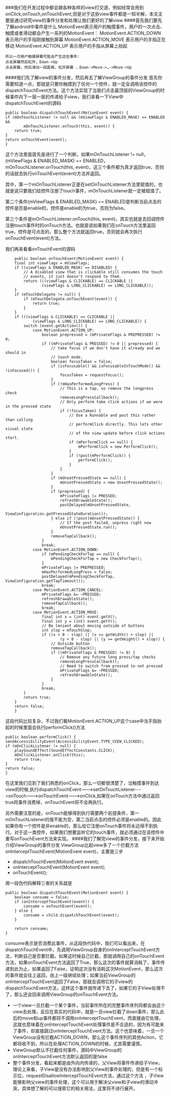 <!--
author: 冷火-王胜 
date: 2017-2-8 
title: Android中的事件分发和处理
tags: Android view
category: Android
status: publish 
-->
###我们在开发过程中都会跟各种各样的view打交道，例如经常会用到onClick,onTouch,onTouchEvent,但是对于这些view事件都是一知半解，本文主要是通过研究view的事件分发和处理让我们更好的了解view
####首先我们要先了解android中事件是什么
	MotionEvent表示用户的触摸事件，用户的一次点击、触摸或者滑动都会产生一系列的MotionEvent：
	MotionEvent.ACTION_DOWN 表示用户的手指刚接触到屏幕
	MotionEvent.ACTION_MOVE 表示用户的手指正在移动
	MotionEvent.ACTION_UP 表示用户的手指从屏幕上抬起 

	所以一次用户触摸屏幕可能会产生这些事件:  
	点击屏幕然后松开，Down->Up  
	点击屏幕，然后滑动一段距离，松开屏幕 ，Down->Move->…->Move->Up

####我们先了解view的事件分发，然后再去了解ViewGroup的事件分发
首先你需要知道一点，那就是只要你触摸到了任何一个控件，就一定会调用该控件的dispatchTouchEvent方法。这个方法实现了当我们点击最顶层的ViewGroup的时候事件向下一层一层的传递给子view，我们来看一下View中dispatchTouchEvent的源码   
 
	public boolean dispatchTouchEvent(MotionEvent event) {  
    if (mOnTouchListener != null && (mViewFlags & ENABLED_MASK) == ENABLED &&  
            mOnTouchListener.onTouch(this, event)) {  
        return true;  
    }  
    return onTouchEvent(event);  
	}  
这个方法里面首先是进行了一个判断，如果mOnTouchListener != null， (mViewFlags & ENABLED_MASK) == ENABLED，mOnTouchListener.onTouch(this, event)，这三个条件都为真才返回true，否则的话就去执行onTouchEvent(event)方法并返回。 
 
其中，第一个mOnTouchListener正是在setOnTouchListener方法里赋值的，也就是说只要我们给控件注册了touch事件，mOnTouchListener就一定被赋值了。 
 
第二个条件(mViewFlags & ENABLED_MASK) == ENABLED是判断当前点击的控件是否是enable的，控件是enable的为true，否则为false。 
 
第三个条件是mOnTouchListener.onTouch(this, event)，其实也就是去回调控件注册touch事件时的onTouch方法。也就是说如果我们在onTouch方法里返回true，控件是可点击的，那么整个方法就返回true，否则就会再次执行onTouchEvent(event)方法。 
 
我们再来看看onTouchEvent的源码 

		public boolean onTouchEvent(MotionEvent event) {  
	    final int viewFlags = mViewFlags;  
	    if ((viewFlags & ENABLED_MASK) == DISABLED) {  
	        // A disabled view that is clickable still consumes the touch  
	        // events, it just doesn't respond to them.  
	        return (((viewFlags & CLICKABLE) == CLICKABLE ||  
	                (viewFlags & LONG_CLICKABLE) == LONG_CLICKABLE));  
	    }  
	    if (mTouchDelegate != null) {  
	        if (mTouchDelegate.onTouchEvent(event)) {  
	            return true;  
	        }  
	    }  
	    if (((viewFlags & CLICKABLE) == CLICKABLE ||  
	            (viewFlags & LONG_CLICKABLE) == LONG_CLICKABLE)) {  
	        switch (event.getAction()) {  
	            case MotionEvent.ACTION_UP:  
	                boolean prepressed = (mPrivateFlags & PREPRESSED) != 0;  
	                if ((mPrivateFlags & PRESSED) != 0 || prepressed) {  
	                    // take focus if we don't have it already and we should in  
	                    // touch mode.  
	                    boolean focusTaken = false;  
	                    if (isFocusable() && isFocusableInTouchMode() && !isFocused()) {  
	                        focusTaken = requestFocus();  
	                    }  
	                    if (!mHasPerformedLongPress) {  
	                        // This is a tap, so remove the longpress check  
	                        removeLongPressCallback();  
	                        // Only perform take click actions if we were in the pressed state  
	                        if (!focusTaken) {  
	                            // Use a Runnable and post this rather than calling  
	                            // performClick directly. This lets other visual state  
	                            // of the view update before click actions start.  
	                            if (mPerformClick == null) {  
	                                mPerformClick = new PerformClick();  
	                            }  
	                            if (!post(mPerformClick)) {  
	                                performClick();  
	                            }  
	                        }  
	                    }  
	                    if (mUnsetPressedState == null) {  
	                        mUnsetPressedState = new UnsetPressedState();  
	                    }  
	                    if (prepressed) {  
	                        mPrivateFlags |= PRESSED;  
	                        refreshDrawableState();  
	                        postDelayed(mUnsetPressedState,  
	                                ViewConfiguration.getPressedStateDuration());  
	                    } else if (!post(mUnsetPressedState)) {  
	                        // If the post failed, unpress right now  
	                        mUnsetPressedState.run();  
	                    }  
	                    removeTapCallback();  
	                }  
	                break;  
	            case MotionEvent.ACTION_DOWN:  
	                if (mPendingCheckForTap == null) {  
	                    mPendingCheckForTap = new CheckForTap();  
	                }  
	                mPrivateFlags |= PREPRESSED;  
	                mHasPerformedLongPress = false;  
	                postDelayed(mPendingCheckForTap, ViewConfiguration.getTapTimeout());  
	                break;  
	            case MotionEvent.ACTION_CANCEL:  
	                mPrivateFlags &= ~PRESSED;  
	                refreshDrawableState();  
	                removeTapCallback();  
	                break;  
	            case MotionEvent.ACTION_MOVE:  
	                final int x = (int) event.getX();  
	                final int y = (int) event.getY();  
	                // Be lenient about moving outside of buttons  
	                int slop = mTouchSlop;  
	                if ((x < 0 - slop) || (x >= getWidth() + slop) ||  
	                        (y < 0 - slop) || (y >= getHeight() + slop)) {  
	                    // Outside button  
	                    removeTapCallback();  
	                    if ((mPrivateFlags & PRESSED) != 0) {  
	                        // Remove any future long press/tap checks  
	                        removeLongPressCallback();  
	                        // Need to switch from pressed to not pressed  
	                        mPrivateFlags &= ~PRESSED;  
	                        refreshDrawableState();  
	                    }  
	                }  
	                break;  
	        }  
	        return true;  
	    }  
	    return false;  
		}  
 
这段代码比较复杂，不过我们看MotionEvent.ACTION_UP这个case中当手指抬起的时候里面会执行performClick()方法 
 
	public boolean performClick() {  
    sendAccessibilityEvent(AccessibilityEvent.TYPE_VIEW_CLICKED);  
    if (mOnClickListener != null) {  
        playSoundEffect(SoundEffectConstants.CLICK);  
        mOnClickListener.onClick(this);  
        return true;  
    }  
    return false;  
	}  
在这里我们见到了我们熟悉的onClick，那么一切都很清楚了，当触摸事件到达view的时候,执行dispatchTouchEvent--->setOnTouchListener--->onTouch--->onTouchEvent--->onClick,如果在onTouch方法中通过返回true将事件消费掉，onTouchEvent将不会再执行。 
 
另外需要注意的是，onTouch能够得到执行需要两个前提条件，第一mOnTouchListener的值不能为空，第二当前点击的控件必须是enable的。因此如果你有一个控件是非enable的，那么给它注册onTouch事件将永远得不到执行。对于这一类控件，如果我们想要监听它的touch事件，就必须通过在该控件中重写onTouchEvent方法来实现。
####我们了解完view的事件分发，接下来开始介绍ViewGroup的事件分发
ViewGroup比起view多了一个拦截方法onInterceptTouchEvent(MotionEvent event)，主要是三步 
 
* dispatchTouchEvent(MotionEvent event);
* onInterceptTouchEvent(MotionEvent event);
* onTouchEvent();
 
用一段伪代码解释三者的关系就是  

	public boolean dispatchTouchEvent(MotionEvent event) {
        boolean consume = false;
        if (onInterceptTouchEvent(event)) {
            consume = onTouchEvent(event);
        } else {
            consume = child.dispatchTouchEvent(event);
        }
 
        return consume;
    }

consume表示是否消费此事件，从这段伪代码中，我们可以看出来，在dispatchTouchEvent中，先调用ViewGroup自身的onInterceptTouchEvent方法，判断自己是否要拦截，如果这时候自己拦截，那就调用自己的onTouchEvent方法，如果onTouchEvent方法返回了True，那么这次的事件就算消耗了，事件传递到此为止，如果返回了False，证明这次没有消耗这次MotionEvent，那么这次的事件就会往上返回，由上一级继续处理；如果当前ViewGroup的onInterceptTouchEvent返回了False，那就会调用它的子view的dispatchTouchEvent方法，这样这个事件就传递下去了，如果它的子View处理不了，那么还会回来调用ViewGroup的onTouchEvent方法。 
 
* 一个view一旦拦截一个某个事件，当前事件所在的完整事件序列将都会由这个view去处理，反应在真实的代码中，就是一旦view拦截了down事件，那么此后的move和up事件都将不调用onInterceptTouchEvent，而直接由它处理，这就也意味着在onInterceptTouchEvent处理事件是不合适的，因为有可能来了事件，却直接跳过onInterceptTouchEvent方法。这个也意味着，一旦一个ViewGroup没有拦截ACTION_DOWN，那么这个事件序列的其他Action，它都将收不到，所以在处理ACTION_DOWN的时候，尤其需要谨慎。
* ViewGroup默认不拦截任何事件，源码中ViewGroup的onInterceptTouchEvent方法默认返回的是false
* 整个事件分发，看起来都是由外向内传递的，父View将事件传递给子View，理论上来看，子View是没有办法影响到父View的事件处理的，但是有一个标示位，requestDisallowInterceptTouchEvent方法，通过这个方法 ，子View能够影响父view的事件处理，这个可以用于解决父view和子view的滑动冲突，具体想了解的可以搜索它的相关用法，这里将不进行展开。